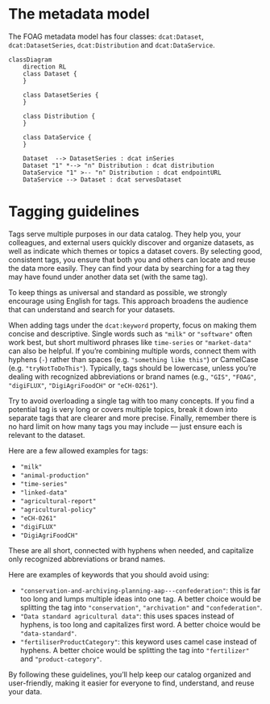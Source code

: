 # The metadata model

The FOAG metadata model has four classes: `dcat:Dataset`, `dcat:DatasetSeries`, `dcat:Distribution` and `dcat:DataService`.


```mermaid
classDiagram
    direction RL
    class Dataset {
    }

    class DatasetSeries {
    }

    class Distribution {
    }

    class DataService {
    }

    Dataset  --> DatasetSeries : dcat inSeries
    Dataset "1" *--> "n" Distribution : dcat distribution
    DataService "1" >-- "n" Distribution : dcat endpointURL
    DataService --> Dataset : dcat servesDataset
```

# Tagging guidelines

Tags serve multiple purposes in our data catalog.
They help you, your colleagues, and external users quickly discover and organize datasets, as well as indicate which themes or topics a dataset covers.
By selecting good, consistent tags, you ensure that both you and others can locate and reuse the data more easily.
They can find your data by searching for a tag they may have found under another data set (with the same tag).

To keep things as universal and standard as possible, we strongly encourage using English for tags.
This approach broadens the audience that can understand and search for your datasets.

When adding tags under the `dcat:keyword` property, focus on making them concise and descriptive.
Single words such as `"milk"` or `"software"` often work best, but short multiword phrases like `time-series` or `"market-data"` can also be helpful.
If you’re combining multiple words, connect them with hyphens (`-`) rather than spaces (e.g. `"something like this"`) or CamelCase (e.g. `"tryNotToDoThis"`).
Typically, tags should be lowercase, unless you’re dealing with recognized abbreviations or brand names (e.g., `"GIS"`, `"FOAG"`, `"digiFLUX"`, `"DigiAgriFoodCH"` or `"eCH-0261"`).

Try to avoid overloading a single tag with too many concepts.
If you find a potential tag is very long or covers multiple topics, break it down into separate tags that are clearer and more precise.
Finally, remember there is no hard limit on how many tags you may include — just ensure each is relevant to the dataset.

Here are a few allowed examples for tags:

- `"milk"`
- `"animal-production"`
- `"time-series"`
- `"linked-data"`
- `"agricultural-report"`
- `"agricultural-policy"`
- `"eCH-0261"`
- `"digiFLUX"`
- `"DigiAgriFoodCH"`

These are all short, connected with hyphens when needed, and capitalize only recognized abbreviations or brand names.

Here are examples of keywords that you should avoid using:

- `"conservation-and-archiving-planning-aap---confederation"`: this is far too long and lumps multiple ideas into one tag. A better choice would be splitting the tag into `"conservation"`, `"archivation"` and `"confederation"`.
- `"Data standard agricultural data"`: this uses spaces instead of hyphens, is too long and capitalizes first word. A better choice would be `"data-standard"`.
- `"fertiliserProductCategory"`: this keyword uses camel case instead of hyphens. A better choice would be splitting the tag into `"fertilizer"` and `"product-category"`.

By following these guidelines, you’ll help keep our catalog organized and user-friendly, making it easier for everyone to find, understand, and reuse your data.